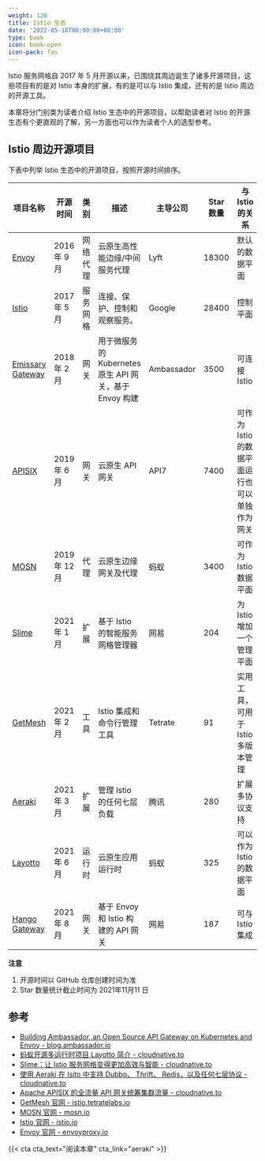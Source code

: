 ```yaml
---
weight: 120
title: Istio 生态
date: '2022-05-18T00:00:00+08:00'
type: book
icon: book-open
icon-pack: fas
---
```


Istio 服务网格自 2017 年 5 月开源以来，已围绕其周边诞生了诸多开源项目，这些项目有的是对 Istio 本身的扩展，有的是可以与 Istio 集成，还有的是 Istio 周边的开源工具。

本章将分门别类为读者介绍 Istio 生态中的开源项目，以帮助读者对 Istio 的开源生态有个更直观的了解，另一方面也可以作为读者个人的选型参考。

## Istio 周边开源项目

下表中列举 Istio 生态中的开源项目，按照开源时间排序。

| 项目名称                                                     | 开源时间      | 类别     | 描述                                                   | 主导公司   | Star 数量 | 与 Istio 的关系                               |
| ------------------------------------------------------------ | ------------- | -------- | ------------------------------------------------------ | ---------- | --------- | --------------------------------------------- |
| [Envoy](https://github.com/envoyproxy/envoy)                 | 2016年 9 月   | 网络代理 | 云原生高性能边缘/中间服务代理                          | Lyft       | 18300     | 默认的数据平面                                |
| [Istio](https://github.com/istio/istio/)                     | 2017 年 5 月  | 服务网格 | 连接、保护、控制和观察服务。                           | Google     | 28400     | 控制平面                                      |
| [Emissary Gateway](https://github.com/emissary-ingress/emissary) | 2018 年 2 月  | 网关     | 用于微服务的 Kubernetes 原生 API 网关，基于 Envoy 构建 | Ambassador | 3500      | 可连接 Istio                                  |
| [APISIX](https://github.com/apache/apisix)                   | 2019 年 6 月  | 网关     | 云原生 API 网关                                        | API7       | 7400      | 可作为 Istio 的数据平面运行也可以单独作为网关 |
| [MOSN](https://github.com/mosn/mosn)                         | 2019 年 12 月 | 代理     | 云原生边缘网关及代理                                   | 蚂蚁       | 3400      | 可作为 Istio 数据平面                         |
| [Slime](https://github.com/slime-io/slime)                   | 2021 年 1月   | 扩展     | 基于 Istio 的智能服务网格管理器                        | 网易       | 204       | 为 Istio 增加一个管理平面                     |
| [GetMesh](https://github.com/tetratelabs/getmesh)            | 2021 年 2 月  | 工具     | Istio 集成和命令行管理工具                             | Tetrate    | 91        | 实用工具，可用于 Istio 多版本管理             |
| [Aeraki](https://github.com/aeraki-framework/aeraki)         | 2021 年 3 月  | 扩展     | 管理 Istio 的任何七层负载                              | 腾讯       | 280       | 扩展多协议支持                                |
| [Layotto](https://github.com/mosn/layotto/)                  | 2021 年 6 月  | 运行时   | 云原生应用运行时                                       | 蚂蚁       | 325       | 可以作为 Istio 的数据平面                     |
| [Hango Gateway](https://github.com/hango-io/hango-gateway)   | 2021 年 8 月  | 网关     | 基于 Envoy 和 Istio 构建的 API 网关                    | 网易       | 187       | 可与 Istio 集成                               |

**注意**

1. 开源时间以 GitHub 仓库创建时间为准
2. Star 数量统计截止时间为 2021年11月11 日

## 参考

- [Building Ambassador, an Open Source API Gateway on Kubernetes and Envoy - blog.ambassador.io](https://medium.com/@datawire/building-ambassador-an-open-source-api-gateway-on-kubernetes-and-envoy-33637a9fa6f8)
- [蚂蚁开源多运行时项目 Layotto 简介 - cloudnative.to](https://cloudnative.to/blog/mosn-layotto-intro/)
- [Slime：让 Istio 服务网格变得更加高效与智能 - cloudnative.to](https://cloudnative.to/blog/netease-slime/)
- [使用 Aeraki 在 Isito 中支持 Dubbo、 Thrift、 Redis，以及任何七层协议 - cloudnative.to](https://cloudnative.to/blog/istiocon-layer7-traffic)
- [Apache APISIX 的全流量 API 网关统筹集群流量 - cloudnative.to](https://cloudnative.to/blog/full-traffic-api-gateway-based-on-apache-apisix/)
- [GetMesh 官网 - istio.tetratelabs.io](https://istio.tetratelabs.io/zh/)
- [MOSN 官网 - mosn.io](https://mosn.io)
- [Istio 官网 - istio.io](https://istio.io)
- [Envoy 官网 - envoyproxy.io](https://envoyproxy.io)

{{< cta cta_text="阅读本章" cta_link="aeraki" >}}